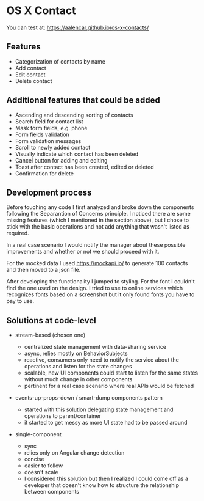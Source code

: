 # OS X Contact

You can test at: https://aalencar.github.io/os-x-contacts/

## Features
- Categorization of contacts by name
- Add contact
- Edit contact
- Delete contact

## Additional features that could be added

- Ascending and descending sorting of contacts
- Search field for contact list
- Mask form fields, e.g. phone
- Form fields validation
- Form validation messages
- Scroll to newly added contact
- Visually indicate which contact has been deleted
- Cancel button for adding and editing
- Toast after contact has been created, edited or deleted
- Confirmation for delete

## Development process

Before touching any code I first analyzed and broke down the components following the
Separantion of Concerns principle. I noticed there are some missing features (which I mentioned in the section above),
but I chose to stick with the basic operations and not add anything that wasn't listed as required.

In a real case scenario I would notify the manager about these possible improvements and whether or not we should proceed with it.

For the mocked data I used https://mockapi.io/ to generate 100 contacts and then moved to a json file.

After developing the functionality I jumped to styling. For the font I couldn't find the one used on the design.
I tried to use to online services which recognizes fonts based on a screenshot but it only found fonts you have to pay to use.

## Solutions at code-level

- stream-based (chosen one)
  - centralized state management with data-sharing service
  - async, relies mostly on BehaviorSubjects
  - reactive, consumers only need to notify the service about the operations and listen for the state changes
  - scalable, new UI components could start to listen for the same states without much change in other components
  - pertinent for a real case scenario where real APIs would be fetched

- events-up-props-down / smart-dump components pattern
  - started with this solution delegating state management and operations to parent/container
  - it started to get messy as more UI state had to be passed around 

- single-component
  - sync
  - relies only on Angular change detection
  - concise
  - easier to follow
  - doesn't scale
  - I considered this solution but then I realized I could come off as a developer that doesn't know how to
    structure the relationship between components
